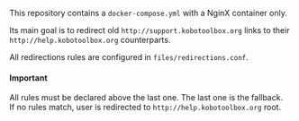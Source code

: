 This repository contains a `docker-compose.yml` with a NginX container only.
 
Its main goal is to redirect old `http://support.kobotoolbox.org` links to their `http://help.kobotoolbox.org` counterparts.

All redirections rules are configured in `files/redirections.conf`. 

#### Important
All rules must be declared above the last one. The last one is the fallback.  
If no rules match, user is redirected to `http://help.kobotoolbox.org` root.